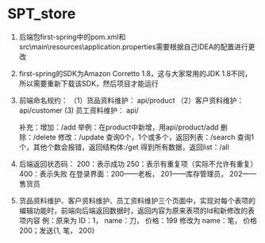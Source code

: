 # SPT_store
1. 后端包first-spring中的pom.xml和src\main\resources\application.properties需要根据自己IDEA的配置进行更改
2. first-spring的SDK为Amazon Corretto 1.8，这与大家常用的JDK 1.8不同，所以需要重新下载该SDK，然后项目才能运行
3. 前端命名规约：
  （1）货品资料维护： api/product
  （2）客户资料维护： api/customer
   (3) 员工资料维护： api/
   
   补充：增加：/add     举例：在product中新增，用api/product/add
         删除：/delete
         修改：/update
         查询0个，1个或多个，返回列表：/search
         查询1个，其他个数会报错，返回结构体:/get
         得到所有数据，返回list：/all
4. 后端返回状态码：
   200：表示成功
   250：表示有重复项（实际不允许有重复）
   400：表示失败
   在登录界面：200——老板， 201——库存管理员， 202——售货员
5. 货品资料维护、客户资料维护、员工资料维护三个页面中，实现对每个表项的编辑功能时，前端向后端返回数据时，返回内容为原来表项的Id和新修改的表项内容
    例：原来为 ID：1， name：刀， 价格：199 修改为 name：笔， 价格200；发送{1, 笔， 200}
